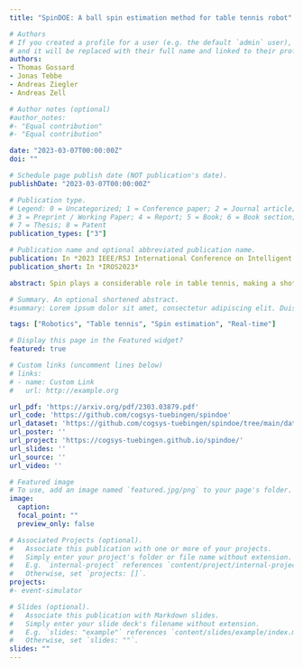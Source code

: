 ```yaml
---
title: "SpinDOE: A ball spin estimation method for table tennis robot"

# Authors
# If you created a profile for a user (e.g. the default `admin` user), write the username (folder name) here 
# and it will be replaced with their full name and linked to their profile.
authors:
- Thomas Gossard
- Jonas Tebbe
- Andreas Ziegler
- Andreas Zell

# Author notes (optional)
#author_notes:
#- "Equal contribution"
#- "Equal contribution"

date: "2023-03-07T00:00:00Z"
doi: ""

# Schedule page publish date (NOT publication's date).
publishDate: "2023-03-07T00:00:00Z"

# Publication type.
# Legend: 0 = Uncategorized; 1 = Conference paper; 2 = Journal article;
# 3 = Preprint / Working Paper; 4 = Report; 5 = Book; 6 = Book section;
# 7 = Thesis; 8 = Patent
publication_types: ["3"]

# Publication name and optional abbreviated publication name.
publication: In *2023 IEEE/RSJ International Conference on Intelligent Robots (IROS)*
publication_short: In *IROS2023*

abstract: Spin plays a considerable role in table tennis, making a shot’s trajectory harder to read and predict. However, the spin is challenging to measure because of the ball’s high velocity and the magnitude of the spin values. Existing methods either require extremely high framerate cameras or are unreliable because they use the ball’s logo, which may not always be visible. Because of this, many table tennis-playing robots ignore the spin, which severely limits their capabilities. This paper proposes an easily implementable and reliable spin estimation method. We developed a dotted-ball orientation estimation (DOE) method, that can then be used to estimate the spin. The dots are first localized on the image using a CNN and then identified using geometric hashing. The spin is finally regressed from the estimated orientations. Using our algorithm, the ball’s orientation can be estimated with a mean error of 2.4&deg; and the spin estimation has an relative error lower than 1%. Spins up to 175 rps are measurable with a camera of 350 fps in real time. Using our method, we generated a dataset of table tennis ball trajectories with position and spin, available on our project page.

# Summary. An optional shortened abstract.
#summary: Lorem ipsum dolor sit amet, consectetur adipiscing elit. Duis posuere tellus ac convallis placerat. Proin tincidunt magna sed ex sollicitudin condimentum.

tags: ["Robotics", "Table tennis", "Spin estimation", "Real-time"]

# Display this page in the Featured widget?
featured: true

# Custom links (uncomment lines below)
# links:
# - name: Custom Link
#   url: http://example.org

url_pdf: 'https://arxiv.org/pdf/2303.03879.pdf'
url_code: 'https://github.com/cogsys-tuebingen/spindoe'
url_dataset: 'https://github.com/cogsys-tuebingen/spindoe/tree/main/data/trajectories'
url_poster: ''
url_project: 'https://cogsys-tuebingen.github.io/spindoe/'
url_slides: ''
url_source: ''
url_video: ''

# Featured image
# To use, add an image named `featured.jpg/png` to your page's folder. 
image:
  caption: 
  focal_point: ""
  preview_only: false

# Associated Projects (optional).
#   Associate this publication with one or more of your projects.
#   Simply enter your project's folder or file name without extension.
#   E.g. `internal-project` references `content/project/internal-project/index.md`.
#   Otherwise, set `projects: []`.
projects:
#- event-simulator

# Slides (optional).
#   Associate this publication with Markdown slides.
#   Simply enter your slide deck's filename without extension.
#   E.g. `slides: "example"` references `content/slides/example/index.md`.
#   Otherwise, set `slides: ""`.
slides: ""
---
```


